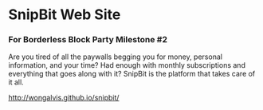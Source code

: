 # SnipBit Web Site

### For Borderless Block Party Milestone #2

Are you tired of all the paywalls begging you for money, personal information, and your time? Had enough with monthly subscriptions and everything that goes along with it? 
SnipBit is the platform that takes care of it all.

http://wongalvis.github.io/snipbit/